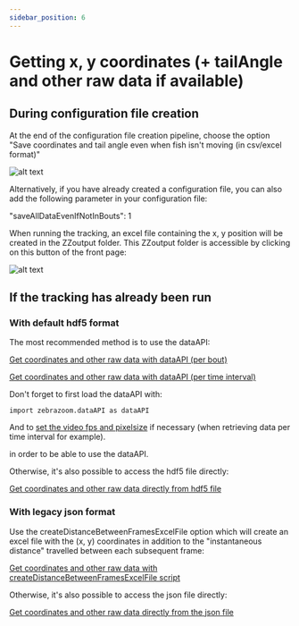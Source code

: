 ```yaml
---
sidebar_position: 6
---
```


# Getting x, y coordinates (+ tailAngle and other raw data if available)

## During configuration file creation

At the end of the configuration file creation pipeline, choose the option "Save coordinates and tail angle even when fish isn't moving (in csv/excel format)"

![alt text](https://zebrazoom.org/img/saveCoordinatesOption.png)

Alternatively, if you have already created a configuration file, you can also add the following parameter in your configuration file:

"saveAllDataEvenIfNotInBouts": 1

When running the tracking, an excel file containing the x, y position will be created in the ZZoutput folder. This ZZoutput folder is accessible by clicking on this button of the front page:

![alt text](https://zebrazoom.org/img/goToZZoutputFolder.png)

## If the tracking has already been run

### With default hdf5 format

The most recommended method is to use the dataAPI:

[Get coordinates and other raw data with dataAPI (per bout)](/docs/behaviorAnalysis/dataapi#getdataperbout)

[Get coordinates and other raw data with dataAPI (per time interval)](/docs/behaviorAnalysis/dataapi#getdatapertimeinterval)

Don't forget to first load the dataAPI with:

```
import zebrazoom.dataAPI as dataAPI
```

And to [set the video fps and pixelsize](/docs/behaviorAnalysis/dataapi#setfpsandpixelsize) if necessary (when retrieving data per time interval for example).

in order to be able to use the dataAPI.

Otherwise, it's also possible to access the hdf5 file directly:

[Get coordinates and other raw data directly from hdf5 file](/docs/behaviorAnalysis/hdf5output)


### With legacy json format

Use the createDistanceBetweenFramesExcelFile option which will create an excel file with the (x, y) coordinates in addition to the "instantaneous distance" travelled between each subsequent frame:

[Get coordinates and other raw data with createDistanceBetweenFramesExcelFile script](/docs/behaviorAnalysis/instantaneousDistanceExcelFileCreate)

Otherwise, it's also possible to access the json file directly:

[Get coordinates and other raw data directly from the json file](/docs/behaviorAnalysis/ZZoutputAnalysisWithPython)
